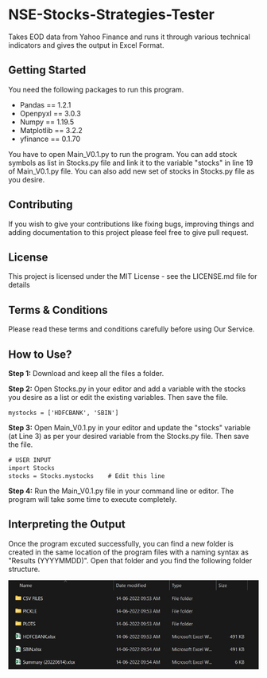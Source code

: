 # NSE-Stocks-Strategies-Tester
Takes EOD data from Yahoo Finance and runs it through various technical indicators and gives the output in Excel Format.

## Getting Started
You need the following packages to run this program.
* Pandas == 1.2.1
* Openpyxl == 3.0.3
* Numpy == 1.19.5
* Matplotlib == 3.2.2
* yfinance == 0.1.70

You have to open Main_V0.1.py to run the program. You can add stock symbols as list in Stocks.py file and link it to the variable "stocks" in line 19 of Main_V0.1.py file. You can also add new set of stocks in Stocks.py file as you desire.

## Contributing
If you wish to give your contributions like fixing bugs, improving things and adding documentation to this project please feel free to give pull request.

## License
This project is licensed under the MIT License - see the LICENSE.md file for details

## Terms & Conditions
Please read these terms and conditions carefully before using Our Service.

## How to Use?
**Step 1:** Download and keep all the files a folder.

**Step 2:** Open Stocks.py in your editor and add a variable with the stocks you desire as a list or edit the existing variables. Then save the file.

```
mystocks = ['HDFCBANK', 'SBIN']
```

**Step 3:** Open Main_V0.1.py in your editor and update the "stocks" variable (at Line 3) as per your desired variable from the Stocks.py file. Then save the file.

```
# USER INPUT
import Stocks
stocks = Stocks.mystocks    # Edit this line

```

**Step 4:** Run the Main_V0.1.py file in your command line or editor. The program will take some time to execute completely.

## Interpreting the Output
Once the program excuted successfully, you can find a new folder is created in the same location of the program files with a naming syntax as "Results (YYYYMMDD)". Open that folder and you find the following folder structure.

![File Structure](https://github.com/louisvathan/NSE-Stocks-Strategies-Tester/blob/main/Sample/Images/Folder%20Structure.jpg?raw=true)
